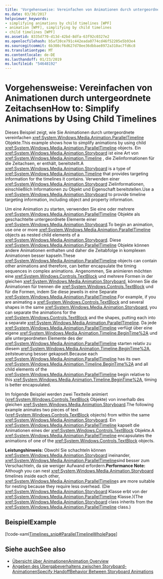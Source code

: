 ```yaml
---
title: 'Vorgehensweise: Vereinfachen von Animationen durch untergeordnete Zeitachsen'
ms.date: 03/30/2017
helpviewer_keywords:
- simplifying animations by child timelines [WPF]
- animation [WPF], simplifying by child timelines
- child timelines [WPF]
ms.assetid: 8335d770-d13d-42bd-8dfa-63f92c0327e2
ms.openlocfilehash: b5af20ce791c442eada0774cd46f52205e5b93e4
ms.sourcegitcommit: 6b308cf6d627d78ee36dbbae8972a310ac7fd6c8
ms.translationtype: MT
ms.contentlocale: de-DE
ms.lasthandoff: 01/23/2019
ms.locfileid: "54648192"
---
```

# <a name="how-to-simplify-animations-by-using-child-timelines"></a><span data-ttu-id="20046-102">Vorgehensweise: Vereinfachen von Animationen durch untergeordnete Zeitachsen</span><span class="sxs-lookup"><span data-stu-id="20046-102">How to: Simplify Animations by Using Child Timelines</span></span>
<span data-ttu-id="20046-103">Dieses Beispiel zeigt, wie Sie Animationen durch untergeordnete vereinfachen <xref:System.Windows.Media.Animation.ParallelTimeline> Objekte.</span><span class="sxs-lookup"><span data-stu-id="20046-103">This example shows how to simplify animations by using child <xref:System.Windows.Media.Animation.ParallelTimeline> objects.</span></span> <span data-ttu-id="20046-104">Ein <xref:System.Windows.Media.Animation.Storyboard> ist eine Art von <xref:System.Windows.Media.Animation.Timeline> , die Zielinformationen für die Zeitachsen, er enthält, bereitstellt.</span><span class="sxs-lookup"><span data-stu-id="20046-104">A <xref:System.Windows.Media.Animation.Storyboard> is a type of <xref:System.Windows.Media.Animation.Timeline> that provides targeting information for the timelines it contains.</span></span> <span data-ttu-id="20046-105">Verwenden einer <xref:System.Windows.Media.Animation.Storyboard> Zielinformationen, einschließlich Informationen zu Objekt und Eigenschaft bereitstellen.</span><span class="sxs-lookup"><span data-stu-id="20046-105">Use a <xref:System.Windows.Media.Animation.Storyboard> to provide timeline targeting information, including object and property information.</span></span>  
  
 <span data-ttu-id="20046-106">Um eine Animation zu starten, verwenden Sie eine oder mehrere <xref:System.Windows.Media.Animation.ParallelTimeline> Objekte als geschachtelte untergeordnete Elemente einer <xref:System.Windows.Media.Animation.Storyboard>.</span><span class="sxs-lookup"><span data-stu-id="20046-106">To begin an animation, use one or more <xref:System.Windows.Media.Animation.ParallelTimeline> objects as nested child elements of a <xref:System.Windows.Media.Animation.Storyboard>.</span></span> <span data-ttu-id="20046-107">Diese <xref:System.Windows.Media.Animation.ParallelTimeline> Objekte können andere Animationen enthalten und daher die Zeitabfolge in komplexen Animationen besser kapseln.</span><span class="sxs-lookup"><span data-stu-id="20046-107">These <xref:System.Windows.Media.Animation.ParallelTimeline> objects can contain other animations and therefore, can better encapsulate the timing sequences in complex animations.</span></span> <span data-ttu-id="20046-108">Angenommen, Sie animieren möchten eine <xref:System.Windows.Controls.TextBlock> und mehrere Formen in der gleichen <xref:System.Windows.Media.Animation.Storyboard>, können Sie die Animationen für trennen die <xref:System.Windows.Controls.TextBlock> und für die Formen, indem Sie diese jeweils in eine Separate <xref:System.Windows.Media.Animation.ParallelTimeline>.</span><span class="sxs-lookup"><span data-stu-id="20046-108">For example, if you are animating a <xref:System.Windows.Controls.TextBlock> and several shapes in the same <xref:System.Windows.Media.Animation.Storyboard>, you can separate the animations for the <xref:System.Windows.Controls.TextBlock> and the shapes, putting each into a separate <xref:System.Windows.Media.Animation.ParallelTimeline>.</span></span> <span data-ttu-id="20046-109">Da jede <xref:System.Windows.Media.Animation.ParallelTimeline> verfügt über eine eigene <xref:System.Windows.Media.Animation.Timeline.BeginTime%2A> und alle untergeordneten Elemente des der <xref:System.Windows.Media.Animation.ParallelTimeline> starten relativ zu diesem <xref:System.Windows.Media.Animation.Timeline.BeginTime%2A>, zeitsteuerung besser gekapselt.</span><span class="sxs-lookup"><span data-stu-id="20046-109">Because each <xref:System.Windows.Media.Animation.ParallelTimeline> has its own <xref:System.Windows.Media.Animation.Timeline.BeginTime%2A> and all child elements of the <xref:System.Windows.Media.Animation.ParallelTimeline> begin relative to this <xref:System.Windows.Media.Animation.Timeline.BeginTime%2A>, timing is better encapsulated.</span></span>  
  
 <span data-ttu-id="20046-110">Im folgende Beispiel werden zwei Textteile animiert (<xref:System.Windows.Controls.TextBlock> Objekte) von innerhalb des gleichen <xref:System.Windows.Media.Animation.Storyboard>.</span><span class="sxs-lookup"><span data-stu-id="20046-110">The following example animates two pieces of text (<xref:System.Windows.Controls.TextBlock> objects) from within the same <xref:System.Windows.Media.Animation.Storyboard>.</span></span> <span data-ttu-id="20046-111">Ein <xref:System.Windows.Media.Animation.ParallelTimeline> kapselt die Animationen eines der <xref:System.Windows.Controls.TextBlock> Objekte.</span><span class="sxs-lookup"><span data-stu-id="20046-111">A <xref:System.Windows.Media.Animation.ParallelTimeline> encapsulates the animations of one of the <xref:System.Windows.Controls.TextBlock> objects.</span></span>  
  
 <span data-ttu-id="20046-112">**Leistungshinweis:** Obwohl Sie schachteln können <xref:System.Windows.Media.Animation.Storyboard> ineinander, <xref:System.Windows.Media.Animation.ParallelTimeline>sind besser zum Verschachteln, da sie weniger Aufwand erfordern.</span><span class="sxs-lookup"><span data-stu-id="20046-112">**Performance Note:** Although you can nest <xref:System.Windows.Media.Animation.Storyboard> timelines inside each other, <xref:System.Windows.Media.Animation.ParallelTimeline>s are more suitable for nesting because they require less overhead.</span></span> <span data-ttu-id="20046-113">(Die <xref:System.Windows.Media.Animation.Storyboard> Klasse erbt von der <xref:System.Windows.Media.Animation.ParallelTimeline> Klasse.)</span><span class="sxs-lookup"><span data-stu-id="20046-113">(The <xref:System.Windows.Media.Animation.Storyboard> class inherits from the <xref:System.Windows.Media.Animation.ParallelTimeline> class.)</span></span>  
  
## <a name="example"></a><span data-ttu-id="20046-114">Beispiel</span><span class="sxs-lookup"><span data-stu-id="20046-114">Example</span></span>  
 [!code-xaml[Timelines_snip#ParallelTimelineWholePage](../../../../samples/snippets/csharp/VS_Snippets_Wpf/Timelines_snip/CS/ParallelTimelineExample.xaml#paralleltimelinewholepage)]  
  
## <a name="see-also"></a><span data-ttu-id="20046-115">Siehe auch</span><span class="sxs-lookup"><span data-stu-id="20046-115">See also</span></span>
- [<span data-ttu-id="20046-116">Übersicht über Animationen</span><span class="sxs-lookup"><span data-stu-id="20046-116">Animation Overview</span></span>](../../../../docs/framework/wpf/graphics-multimedia/animation-overview.md)
- [<span data-ttu-id="20046-117">Angeben des Übergabeverhaltens zwischen Storyboard-Animationen</span><span class="sxs-lookup"><span data-stu-id="20046-117">Specify HandoffBehavior Between Storyboard Animations</span></span>](../../../../docs/framework/wpf/graphics-multimedia/how-to-specify-handoffbehavior-between-storyboard-animations.md)
